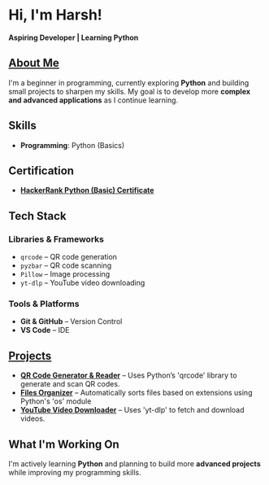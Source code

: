 # Hi, I'm **Harsh!**  
**Aspiring Developer | Learning Python**  

## [About Me](https://github.com/harshvardhansr45)
I'm a beginner in programming, currently exploring **Python** and building small projects to sharpen my skills. My goal is to develop more **complex and advanced applications** as I continue learning.  

## Skills  
- **Programming**: Python (Basics)

## Certification  
- **[HackerRank Python (Basic) Certificate](https://www.hackerrank.com/certificates/iframe/8cf17d75c8d2)**  

## Tech Stack  

### **Libraries & Frameworks**  
- `qrcode` – QR code generation  
- `pyzbar` – QR code scanning  
- `Pillow` – Image processing  
- `yt-dlp` – YouTube video downloading  

### **Tools & Platforms**  
- **Git & GitHub** – Version Control  
- **VS Code** – IDE  

## [Projects](https://github.com/harshvardhansr45?tab=repositories)  

- **[QR Code Generator & Reader](https://github.com/harshvardhansr45/QR-Reader-and-Generator)** – Uses Python’s 'qrcode' library to generate and scan QR codes.  
- **[Files Organizer](https://github.com/harshvardhansr45/Files-Organizer)** – Automatically sorts files based on extensions using Python's 'os' module  
- **[YouTube Video Downloader](https://github.com/harshvardhansr45/YouTube-Video-Downloader)** – Uses 'yt-dlp' to fetch and download videos.  

## What I'm Working On  
I'm actively learning **Python** and planning to build more **advanced projects** while improving my programming skills.  

